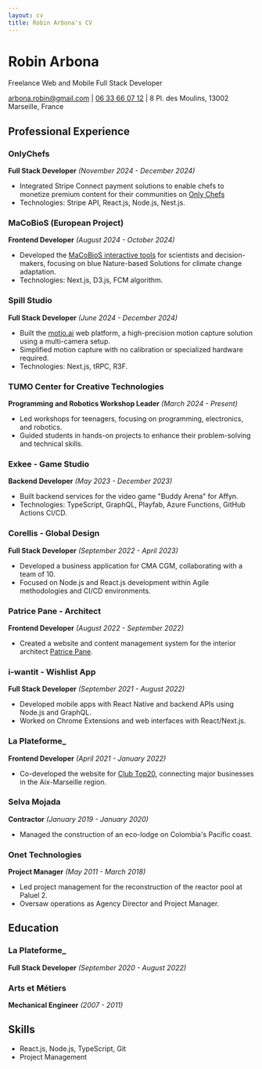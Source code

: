 ```yaml
---
layout: cv
title: Robin Arbona's CV
---
```


# Robin Arbona
Freelance Web and Mobile Full Stack Developer

<div id="webaddress"> 
<a href="mailto:arbona.robin@gmail.com">arbona.robin@gmail.com</a>
| <a href="tel:+33633660712">06 33 66 07 12</a>
| 8 Pl. des Moulins, 13002 Marseille, France
</div>

## Professional Experience

### OnlyChefs  
**Full Stack Developer** *(November 2024 - December 2024)*  
- Integrated Stripe Connect payment solutions to enable chefs to monetize premium content for their communities on [Only Chefs](https://www.onlychefs.fr/) 
- Technologies: Stripe API, React.js, Node.js, Nest.js.

### MaCoBioS (European Project)
**Frontend Developer** *(August 2024 - October 2024)*
- Developed the [MaCoBioS interactive tools](https://iopr.vercel.app/en) for scientists and decision-makers, focusing on blue Nature-based Solutions for climate change adaptation.
- Technologies: Next.js, D3.js, FCM algorithm.

### Spill Studio
**Full Stack Developer** *(June 2024 - December 2024)*
- Built the [motio.ai](https://www.motio.ai/) web platform, a high-precision motion capture solution using a multi-camera setup.
- Simplified motion capture with no calibration or specialized hardware required.
- Technologies: Next.js, tRPC, R3F.

### TUMO Center for Creative Technologies
**Programming and Robotics Workshop Leader** *(March 2024 - Present)*
- Led workshops for teenagers, focusing on programming, electronics, and robotics.
- Guided students in hands-on projects to enhance their problem-solving and technical skills.

### Exkee - Game Studio
**Backend Developer** *(May 2023 - December 2023)*
- Built backend services for the video game "Buddy Arena" for Affyn.
- Technologies: TypeScript, GraphQL, Playfab, Azure Functions, GitHub Actions CI/CD.

### Corellis - Global Design
**Full Stack Developer** *(September 2022 - April 2023)*
- Developed a business application for CMA CGM, collaborating with a team of 10.
- Focused on Node.js and React.js development within Agile methodologies and CI/CD environments.

### Patrice Pane - Architect
**Frontend Developer** *(August 2022 - September 2022)*
- Created a website and content management system for the interior architect [Patrice Pane](https://www.patricepane.com/).

### i-wantit - Wishlist App
**Full Stack Developer** *(September 2021 - August 2022)*
- Developed mobile apps with React Native and backend APIs using Node.js and GraphQL.
- Worked on Chrome Extensions and web interfaces with React/Next.js.

### La Plateforme_
**Frontend Developer** *(April 2021 - January 2022)*
- Co-developed the website for [Club Top20](https://clubtop20.com/), connecting major businesses in the Aix-Marseille region.

### Selva Mojada
**Contractor** *(January 2019 - January 2020)*
- Managed the construction of an eco-lodge on Colombia's Pacific coast.

### Onet Technologies
**Project Manager** *(May 2011 - March 2018)*
- Led project management for the reconstruction of the reactor pool at Paluel 2.
- Oversaw operations as Agency Director and Project Manager.

## Education

### La Plateforme_
**Full Stack Developer** *(September 2020 - August 2022)*

### Arts et Métiers
**Mechanical Engineer** *(2007 - 2011)*

## Skills

- React.js, Node.js, TypeScript, Git
- Project Management
